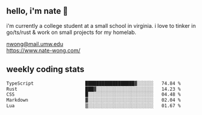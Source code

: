 ## hello, i'm nate 👋
i'm currently a college student at a small school in virginia. i love to tinker in go/ts/rust & work on small projects for my homelab.

nwong@mail.umw.edu <br/>
https://www.nate-wong.com/

## weekly coding stats
<!--START_SECTION:waka-->

```txt
TypeScript                   ██████████████████▓░░░░░░   74.84 %
Rust                         ███▓░░░░░░░░░░░░░░░░░░░░░   14.23 %
CSS                          █░░░░░░░░░░░░░░░░░░░░░░░░   04.48 %
Markdown                     ▓░░░░░░░░░░░░░░░░░░░░░░░░   02.04 %
Lua                          ▒░░░░░░░░░░░░░░░░░░░░░░░░   01.67 %
```

<!--END_SECTION:waka-->
